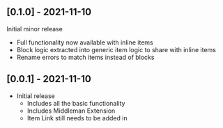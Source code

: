 ## [0.1.0] - 2021-11-10

Initial minor release
- Full functionality now available with inline items
- Block logic extracted into generic item logic to share with inline items
- Rename errors to match items instead of blocks

## [0.0.1] - 2021-11-10

- Initial release
  - Includes all the basic functionality
  - Includes Middleman Extension
  - Item Link still needs to be added in
